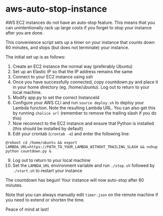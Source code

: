 # aws-auto-stop-instance

AWS EC2 instances do not have an auto-stop feature. This means that you can unintentionally rack up large costs if you forget to stop your instance after you are done.

This convenience script sets up a timer on your instance that counts down 60 minutes, and stops (but does not terminate) your instance.

The initial set up is as follows:
1. Create an EC2 instance the normal way (preferably Ubuntu)
2. Set up an Elastic IP so that the IP address remains the same
3. Connect to your EC2 instance using ssh
4. Once you have successfully connected, copy countdown.py and place it in your home directory (eg. /home/ubuntu). Log out to return to your local machine.
5. Modify app.py to set the correct InstanceId
6. Configure your AWS CLI and run `source deploy.sh` to deploy your Lambda function. Note the resulting Lambda URL. You can also get this by running `chalice url` (remember to remove the trailing slash if you do this)
7. Now reconnect to the EC2 instance and ensure that Python is installed (this should be installed by default)
8. Edit your crontab (`crontab -e`) and enter the following line:
```
@reboot cd /home/ubuntu && export LAMBDA_URL=https://PATH_TO_YOUR_LAMBDA_WITHOUT_TRAILING_SLASH && nohup python countdown.py &
```
9. Log out to return to your local machine
10. Set the `LAMBDA_URL` environment variable and run `./stop.sh` followed by `./start.sh` to restart your instance

The countdown has begun! Your instance will now auto-stop after 60 minutes.

Note that you can always manually edit `timer.json` on the remote machine if you need to extend or shorten the time.

Peace of mind at last!
